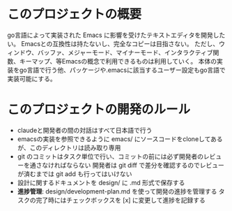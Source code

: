 # このプロジェクトの概要

go言語によって実装された Emacs に影響を受けたテキストエディタを開発したい。
Emacsとの互換性は持たないし、完全なコピーは目指さない。
ただし、ウィンドウ、バッファ、メジャーモード、マイナーモード、インタラクティブ関数、キーマップ、等Emacsの概念で利用できるものは利用していく。
本体の実装をgo言語で行う他、パッケージや.emacsに該当するユーザー設定もgo言語で実装可能にする。

# このプロジェクトの開発のルール
 - claudeと開発者の間の対話はすべて日本語で行う
 - emacsの実装を参照できるように emacs/ にソースコードをcloneしてあるが、このディレクトリは読み取り専用
 - git のコミットはタスク単位で行い、コミットの前には必ず開発者のレビューを通さなければならない 開発者は git diff で差分を確認するのでレビューが済むまでは git add も行ってはいけない
 - 設計に関するドキュメントを design/ に .md 形式で保存する
 - **進捗管理**: design/development-plan.md を使って開発の進捗を管理する タスクの完了時にはチェックボックスを [x] に変更して進捗を記録する
